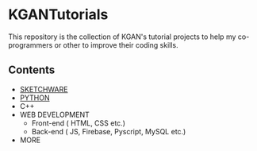 # KGANTutorials
This repository is the collection of KGAN's tutorial projects to help my co-programmers or other to improve their coding skills.

## Contents

- [SKETCHWARE](https://github.com/kganallinone/KGANTutorials/blob/main/KGAN's%20COLLECTIONS/SKETCHWARE/SKETCHWARE.md)
- [PYTHON](https://github.com/kganallinone/KGANTutorials/blob/main/KGAN's%20COLLECTIONS/PYTHON/PY.md)
- C++
- WEB DEVELOPMENT 
  * Front-end ( HTML, CSS etc.)
  * Back-end  ( JS, Firebase, Pyscript, MySQL etc.)
- MORE
